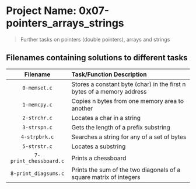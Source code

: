 # Project Name: 0x07-pointers_arrays_strings

> Further tasks on pointers (double pointers), arrays and strings

## Filenames containing solutions to different tasks

Filename | Task/Function Description
:---: | :---
`0-memset.c` | Stores a constant byte (char) in the first n bytes of a memory address 
`1-memcpy.c` | Copies n bytes from one memory area to another
`2-strchr.c` | Locates a char in a string
`3-strspn.c` | Gets the length of a prefix substring
`4-strpbrk.c`| Searches a string for any of a set of bytes
`5-strstr.c` | Locates  a substring
`7-print_chessboard.c` | Prints a chessboard
`8-print_diagsums.c` | Prints the sum of the two diagonals of a square matrix of integers

